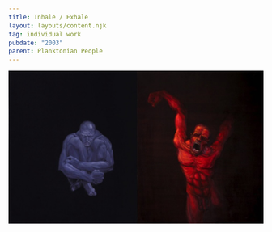 ```yaml
---
title: Inhale / Exhale
layout: layouts/content.njk
tag: individual work
pubdate: "2003"
parent: Planktonian People
---
```

![Inhale/Exhale, 2003, Oil and acrylic on canvas](/static/img/inhale-exhale-2004-oil-and-acrylic-on-canvas-91-x-152-cm.jpg)
